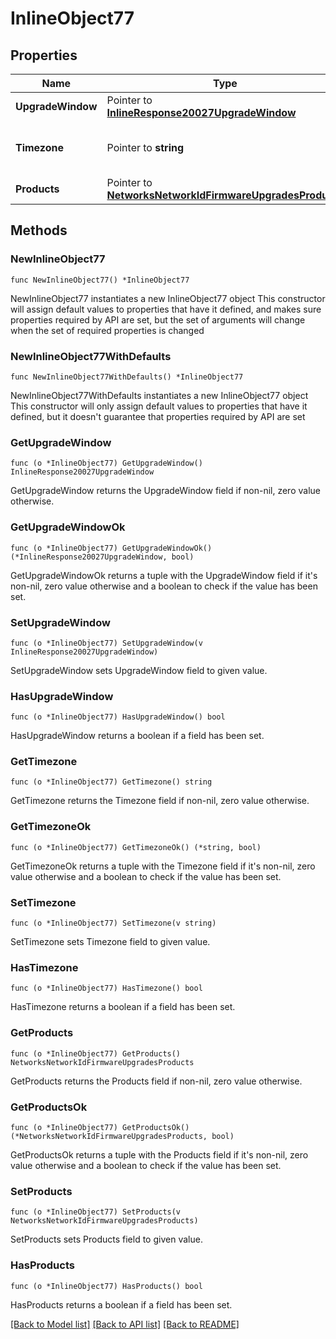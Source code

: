 # InlineObject77

## Properties

Name | Type | Description | Notes
------------ | ------------- | ------------- | -------------
**UpgradeWindow** | Pointer to [**InlineResponse20027UpgradeWindow**](InlineResponse20027UpgradeWindow.md) |  | [optional] 
**Timezone** | Pointer to **string** | The timezone for the network | [optional] 
**Products** | Pointer to [**NetworksNetworkIdFirmwareUpgradesProducts**](NetworksNetworkIdFirmwareUpgradesProducts.md) |  | [optional] 

## Methods

### NewInlineObject77

`func NewInlineObject77() *InlineObject77`

NewInlineObject77 instantiates a new InlineObject77 object
This constructor will assign default values to properties that have it defined,
and makes sure properties required by API are set, but the set of arguments
will change when the set of required properties is changed

### NewInlineObject77WithDefaults

`func NewInlineObject77WithDefaults() *InlineObject77`

NewInlineObject77WithDefaults instantiates a new InlineObject77 object
This constructor will only assign default values to properties that have it defined,
but it doesn't guarantee that properties required by API are set

### GetUpgradeWindow

`func (o *InlineObject77) GetUpgradeWindow() InlineResponse20027UpgradeWindow`

GetUpgradeWindow returns the UpgradeWindow field if non-nil, zero value otherwise.

### GetUpgradeWindowOk

`func (o *InlineObject77) GetUpgradeWindowOk() (*InlineResponse20027UpgradeWindow, bool)`

GetUpgradeWindowOk returns a tuple with the UpgradeWindow field if it's non-nil, zero value otherwise
and a boolean to check if the value has been set.

### SetUpgradeWindow

`func (o *InlineObject77) SetUpgradeWindow(v InlineResponse20027UpgradeWindow)`

SetUpgradeWindow sets UpgradeWindow field to given value.

### HasUpgradeWindow

`func (o *InlineObject77) HasUpgradeWindow() bool`

HasUpgradeWindow returns a boolean if a field has been set.

### GetTimezone

`func (o *InlineObject77) GetTimezone() string`

GetTimezone returns the Timezone field if non-nil, zero value otherwise.

### GetTimezoneOk

`func (o *InlineObject77) GetTimezoneOk() (*string, bool)`

GetTimezoneOk returns a tuple with the Timezone field if it's non-nil, zero value otherwise
and a boolean to check if the value has been set.

### SetTimezone

`func (o *InlineObject77) SetTimezone(v string)`

SetTimezone sets Timezone field to given value.

### HasTimezone

`func (o *InlineObject77) HasTimezone() bool`

HasTimezone returns a boolean if a field has been set.

### GetProducts

`func (o *InlineObject77) GetProducts() NetworksNetworkIdFirmwareUpgradesProducts`

GetProducts returns the Products field if non-nil, zero value otherwise.

### GetProductsOk

`func (o *InlineObject77) GetProductsOk() (*NetworksNetworkIdFirmwareUpgradesProducts, bool)`

GetProductsOk returns a tuple with the Products field if it's non-nil, zero value otherwise
and a boolean to check if the value has been set.

### SetProducts

`func (o *InlineObject77) SetProducts(v NetworksNetworkIdFirmwareUpgradesProducts)`

SetProducts sets Products field to given value.

### HasProducts

`func (o *InlineObject77) HasProducts() bool`

HasProducts returns a boolean if a field has been set.


[[Back to Model list]](../README.md#documentation-for-models) [[Back to API list]](../README.md#documentation-for-api-endpoints) [[Back to README]](../README.md)


